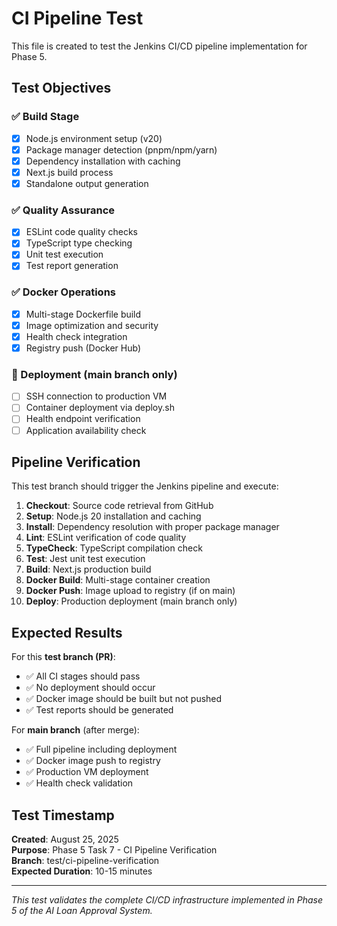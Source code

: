 # CI Pipeline Test

This file is created to test the Jenkins CI/CD pipeline implementation for Phase 5.

## Test Objectives

### ✅ Build Stage
- [x] Node.js environment setup (v20)
- [x] Package manager detection (pnpm/npm/yarn)
- [x] Dependency installation with caching
- [x] Next.js build process
- [x] Standalone output generation

### ✅ Quality Assurance
- [x] ESLint code quality checks
- [x] TypeScript type checking
- [x] Unit test execution
- [x] Test report generation

### ✅ Docker Operations
- [x] Multi-stage Dockerfile build
- [x] Image optimization and security
- [x] Health check integration
- [x] Registry push (Docker Hub)

### 🔄 Deployment (main branch only)
- [ ] SSH connection to production VM
- [ ] Container deployment via deploy.sh
- [ ] Health endpoint verification
- [ ] Application availability check

## Pipeline Verification

This test branch should trigger the Jenkins pipeline and execute:

1. **Checkout**: Source code retrieval from GitHub
2. **Setup**: Node.js 20 installation and caching
3. **Install**: Dependency resolution with proper package manager
4. **Lint**: ESLint verification of code quality
5. **TypeCheck**: TypeScript compilation check
6. **Test**: Jest unit test execution
7. **Build**: Next.js production build
8. **Docker Build**: Multi-stage container creation
9. **Docker Push**: Image upload to registry (if on main)
10. **Deploy**: Production deployment (main branch only)

## Expected Results

For this **test branch (PR)**:
- ✅ All CI stages should pass
- ✅ No deployment should occur
- ✅ Docker image should be built but not pushed
- ✅ Test reports should be generated

For **main branch** (after merge):
- ✅ Full pipeline including deployment
- ✅ Docker image push to registry
- ✅ Production VM deployment
- ✅ Health check validation

## Test Timestamp

**Created**: August 25, 2025  
**Purpose**: Phase 5 Task 7 - CI Pipeline Verification  
**Branch**: test/ci-pipeline-verification  
**Expected Duration**: 10-15 minutes  

---

*This test validates the complete CI/CD infrastructure implemented in Phase 5 of the AI Loan Approval System.*

